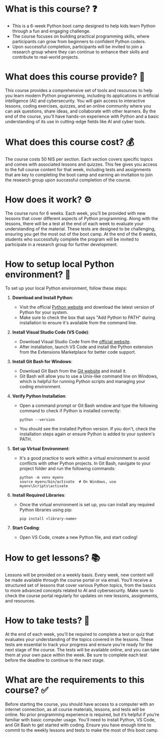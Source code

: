 # What is this course? ❓

- This is a 6-week Python boot camp designed to help kids learn Python through a fun and engaging challenge. 
- The course focuses on building practical programming skills, where participants can grow from beginners to confident Python coders. 
- Upon successful completion, participants will be invited to join a research group where they can continue to enhance their skills and contribute to real-world projects.

# What does this course provide? 🎁
This course provides a comprehensive set of tools and resources to help you learn modern Python programming, including its applications in artificial intelligence (AI) and cybersecurity. You will gain access to interactive lessons, coding exercises, quizzes, and an online community where you can ask questions, share ideas, and collaborate with other learners. By the end of the course, you'll have hands-on experience with Python and a basic understanding of its use in cutting-edge fields like AI and cyber tools.

# What does this course cost? 💰
The course costs 50 NIS per section. Each section covers specific topics and comes with associated lessons and quizzes. This fee gives you access to the full course content for that week, including tests and assignments that are key to completing the boot camp and earning an invitation to join the research group upon successful completion of the course.

# How does it work? ⚙️
The course runs for 6 weeks. Each week, you'll be provided with new lessons that cover different aspects of Python programming. Along with the lessons, there will be a test at the end of each week to evaluate your understanding of the material. These tests are designed to be challenging, ensuring you get the most out of the boot camp. At the end of the 6 weeks, students who successfully complete the program will be invited to participate in a research group for further development.

# How to setup local Python environment? 🐍
To set up your local Python environment, follow these steps:

1. **Download and Install Python**:
   - Visit the official [Python website](https://www.python.org/downloads/) and download the latest version of Python for your system.
   - Make sure to check the box that says "Add Python to PATH" during installation to ensure it's available from the command line.

2. **Install Visual Studio Code (VS Code)**:
   - Download Visual Studio Code from the [official website](https://code.visualstudio.com/Download).
   - After installation, launch VS Code and install the Python extension from the Extensions Marketplace for better code support.

3. **Install Git Bash for Windows**:
   - Download Git Bash from the [Git website](https://git-scm.com/downloads) and install it.
   - Git Bash will allow you to use a Unix-like command line on Windows, which is helpful for running Python scripts and managing your coding environment.

4. **Verify Python Installation**:
   - Open a command prompt or Git Bash window and type the following command to check if Python is installed correctly:
     ```
     python --version
     ```
   - You should see the installed Python version. If you don't, check the installation steps again or ensure Python is added to your system's PATH.

5. **Set up Virtual Environment**:
   - It's a good practice to work within a virtual environment to avoid conflicts with other Python projects. In Git Bash, navigate to your project folder and run the following commands:
     ```
     python -m venv myenv
     source myenv/bin/activate  # On Windows, use myenv\Scripts\activate
     ```

6. **Install Required Libraries**:
   - Once the virtual environment is set up, you can install any required Python libraries using pip:
     ```
     pip install <library-name>
     ```

7. **Start Coding**:
   - Open VS Code, create a new Python file, and start coding!

# How to get lessons? 📚
Lessons will be provided on a weekly basis. Every week, new content will be made available through the course portal or via email. You’ll receive a structured set of lessons that cover various Python topics, from the basics to more advanced concepts related to AI and cybersecurity. Make sure to check the course portal regularly for updates on new lessons, assignments, and resources.

# How to take tests? 🧪
At the end of each week, you'll be required to complete a test or quiz that evaluates your understanding of the topics covered in the lessons. These tests are essential to track your progress and ensure you’re ready for the next stage of the course. The tests will be available online, and you can take them at your own pace within the week. Be sure to complete each test before the deadline to continue to the next stage.

# What are the requirements to this course? ✅
Before starting the course, you should have access to a computer with an internet connection, as all course materials, lessons, and tests will be online. No prior programming experience is required, but it’s helpful if you’re familiar with basic computer usage. You'll need to install Python, VS Code, and Git Bash to get started with coding. Ensure you have enough time to commit to the weekly lessons and tests to make the most of this boot camp.
